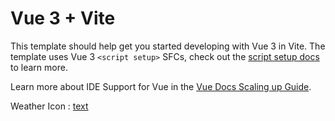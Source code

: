 # Vue 3 + Vite

This template should help get you started developing with Vue 3 in Vite. The template uses Vue 3 `<script setup>` SFCs, check out the [script setup docs](https://v3.vuejs.org/api/sfc-script-setup.html#sfc-script-setup) to learn more.

Learn more about IDE Support for Vue in the [Vue Docs Scaling up Guide](https://vuejs.org/guide/scaling-up/tooling.html#ide-support).

Weather Icon :
[text](https://www.freepik.com/free-vector/gradients-weather-icons-apps_15292633.htm#fromView=search&page=1&position=7&uuid=3af0d419-b72f-41e4-a0c2-08c39651aa5b)
